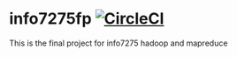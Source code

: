 # info7275fp [![CircleCI](https://circleci.com/gh/yingy4/info7275fp.svg?style=svg)](https://circleci.com/gh/yingy4/info7275fp)
This is the final project for info7275 hadoop and mapreduce
